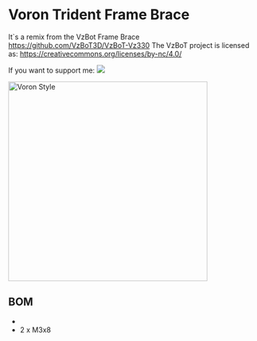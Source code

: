 # Voron Trident Frame Brace

It`s a remix from the VzBot Frame Brace
https://github.com/VzBoT3D/VzBoT-Vz330
The VzBoT project is licensed as: https://creativecommons.org/licenses/by-nc/4.0/


If you want to support me:
[![](https://www.paypalobjects.com/en_US/i/btn/btn_donate_LG.gif)](https://paypal.me/dfoure?country.x=DE&locale.x=de_DE)


<img src="" alt="Voron Style" width=400 height=400>

## BOM 
   - 
   - 2 x M3x8 


